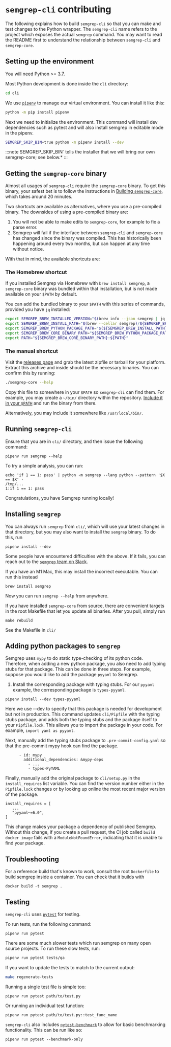 # `semgrep-cli` contributing


The following explains how to build `semgrep-cli` so that you can make and test changes to the Python wrapper.
The `semgrep-cli` name refers to the project which exposes the actual `semgrep` command.
You may want to read the README first to understand the relationship between `semgrep-cli` and `semgrep-core`.
## Setting up the environment

You will need Python >= 3.7.

Most Python development is done inside the `cli` directory:

```bash
cd cli
```

We use [`pipenv`](https://github.com/pypa/pipenv) to manage our virtual environment.
You can install it like this:

```bash
python -m pip install pipenv
```

Next we need to initialize the environment.
This command will install dev dependencies such as pytest and will also install semgrep in editable mode in the pipenv.

```bash
SEMGREP_SKIP_BIN=true python -m pipenv install --dev
```

:::note
SEMGREP_SKIP_BIN` tells the installer that we will bring our own semgrep-core; see below.*
:::

## Getting the `semgrep-core` binary

Almost all usages of `semgrep-cli` require the `semgrep-core` binary.
To get this binary,
your safest bet is to follow the instructions in [Building `semgrep-core`](semgrep-core-contributing.md#building-semgrep-core),
which takes around 20 minutes.

Two shortcuts are available as alternatives,
where you use a pre-compiled binary.
The downsides of using a pre-compiled binary are:

1. You will not be able to make edits to `semgrep-core`,
   for example to fix a parse error.
2. Semgrep will fail if the interface between `semgrep-cli` and `semgrep-core` has changed
   since the binary was compiled.
   This has historically been happening around every two months,
   but can happen at any time without notice.

With that in mind, the available shortcuts are:
### The Homebrew shortcut

If you installed Semgrep via Homebrew with `brew install semgrep`,
a `semgrep-core` binary was bundled within that installation,
but is not made available on your `$PATH` by default.

You can add the bundled binary to your `$PATH` with this series of commands,
provided you have `jq` installed:

```bash
export SEMGREP_BREW_INSTALLED_VERSION="$(brew info --json semgrep | jq '.[0].installed[0].version' -r)"
export SEMGREP_BREW_INSTALL_PATH="$(brew --cellar semgrep)/${SEMGREP_BREW_INSTALLED_VERSION}"
export SEMGREP_BREW_PYTHON_PACKAGE_PATH="$(${SEMGREP_BREW_INSTALL_PATH}/libexec/bin/python -m pip list -v | grep '^semgrep\b' | awk '{ print $3 }')"
export SEMGREP_BREW_CORE_BINARY_PATH="${SEMGREP_BREW_PYTHON_PACKAGE_PATH}/semgrep/bin"
export PATH="${SEMGREP_BREW_CORE_BINARY_PATH}:${PATH}"
```

### The manual shortcut

Visit the [releases page](https://github.com/returntocorp/semgrep/releases)
and grab the latest zipfile or tarball for your platform. Extract this archive
and inside should be the necessary binaries. You can confirm this by running:

```bash
./semgrep-core --help
```

Copy this file to somewhere in your `$PATH` so `semgrep-cli` can find them. For
example, you may create a `~/bin/` directory within the repository. [Include it in your `$PATH`](https://unix.stackexchange.com/questions/26047/how-to-correctly-add-a-path-to-path)
and run the binary from there.

Alternatively, you may include it somewhere like `/usr/local/bin/`.

## Running `semgrep-cli`

Ensure that you are in `cli/` directory, and then issue the following command:

```
pipenv run semgrep --help
```

To try a simple analysis, you can run:

```
echo 'if 1 == 1: pass' | python -m semgrep --lang python --pattern '$X == $X' -
/tmp/...
1:if 1 == 1: pass
```

Congratulations, you have Semgrep running locally!

## Installing `semgrep`

You can always run `semgrep` from `cli/`, which will use your latest changes in that directory, but you may also want to install the `semgrep` binary. To do this, run

```
pipenv install --dev
```

Some people have encountered difficulties with the above. If it fails, you can reach out to the [`semgrep` team on Slack](https://r2c.dev/slack).

If you have an M1 Mac, this may install the incorrect executable. You can run this instead
```
brew install semgrep
```

Now you can run `semgrep --help` from anywhere.

If you have installed `semgrep-core` from source, there are convenient targets in the root Makefile that let you update all binaries. After you pull, simply run

```
make rebuild
```

See the Makefile in `cli/`

## Adding python packages to `semgrep`

Semgrep uses `mypy` to do static type-checking of its python code. Therefore, when adding a new python package, you also need to add typing stubs for that package. This can be done in three steps. For example, suppose you would like to add the package `pyyaml` to Semgrep.

1. Install the corresponding package with typing stubs. For our `pyyaml` example, the corresponding package is `types-pyyaml`.

```
pipenv install --dev types-pyyaml
```
Here we use --dev to specify that this package is needed for development but not in production. This command updates `cli/Pipfile` with the typing stubs package, and adds both the typing stubs and the package itself to your `Pipfile.lock`. This allows you to import the package in your code. For example, `import yaml as pyyaml`.

Next, manually add the typing stubs package to `.pre-commit-config.yaml` so that the pre-commit mypy hook can find the package.

```
      - id: mypy
        additional_dependencies: &mypy-deps
          - ...
          - types-PyYAML
```

Finally, manually add the original package to `cli/setup.py` in the `install_requires` list variable. You can find the version number either in the `Pipfile.lock` changes or by looking up online the most recent major version of the package.

```
install_requires = [
   ...
   "pyyaml~=6.0",
]
```

This change makes your package a dependency of published Semgrep. Without this change, if you create a pull request, the CI job called `build docker image` fails with a `ModuleNotFoundError`, indicating that it is unable to find your package.

## Troubleshooting

For a reference build that's known to work, consult the root `Dockerfile`
to build semgrep inside a container. You can check that it builds with

```
docker build -t semgrep .
```

## Testing

`semgrep-cli` uses [`pytest`](https://docs.pytest.org/en/latest/) for testing.

To run tests, run the following command:

```
pipenv run pytest
```

There are some much slower tests which run semgrep on many open source projects. To run these slow tests, run:

```sh
pipenv run pytest tests/qa
```

If you want to update the tests to match to the current output:
```sh
make regenerate-tests
```

Running a single test file is simple too:

```
pipenv run pytest path/to/test.py
```

Or running an individual test function:

```
pipenv run pytest path/to/test.py::test_func_name
```

`semgrep-cli` also includes [`pytest-benchmark`](https://pytest-benchmark.readthedocs.io/en/latest/)
to allow for basic benchmarking functionality. This can be run like so:

```
pipenv run pytest --benchmark-only
```
